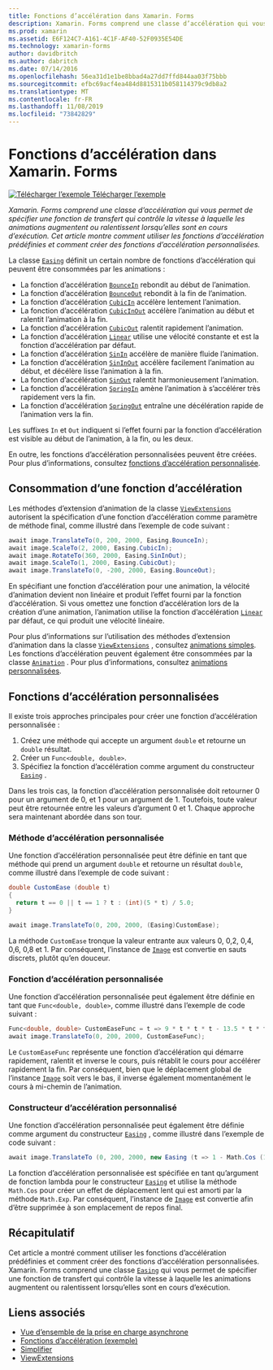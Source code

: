 ```yaml
---
title: Fonctions d’accélération dans Xamarin. Forms
description: Xamarin. Forms comprend une classe d’accélération qui vous permet de spécifier une fonction de transfert qui contrôle la vitesse à laquelle les animations augmentent ou ralentissent lorsqu’elles sont en cours d’exécution. Cet article montre comment utiliser les fonctions d’accélération prédéfinies et comment créer des fonctions d’accélération personnalisées.
ms.prod: xamarin
ms.assetid: E6F124C7-A161-4C1F-AF40-52F0935E54DE
ms.technology: xamarin-forms
author: davidbritch
ms.author: dabritch
ms.date: 07/14/2016
ms.openlocfilehash: 56ea31d1e1be8bbad4a27dd7ffd844aa03f75bbb
ms.sourcegitcommit: efbc69acf4ea484d8815311b058114379c9db8a2
ms.translationtype: MT
ms.contentlocale: fr-FR
ms.lasthandoff: 11/08/2019
ms.locfileid: "73842829"
---
```

# <a name="easing-functions-in-xamarinforms"></a>Fonctions d’accélération dans Xamarin. Forms

[![Télécharger l’exemple](~/media/shared/download.png) Télécharger l’exemple](https://docs.microsoft.com/samples/xamarin/xamarin-forms-samples/userinterface-animation-easing)

_Xamarin. Forms comprend une classe d’accélération qui vous permet de spécifier une fonction de transfert qui contrôle la vitesse à laquelle les animations augmentent ou ralentissent lorsqu’elles sont en cours d’exécution. Cet article montre comment utiliser les fonctions d’accélération prédéfinies et comment créer des fonctions d’accélération personnalisées._

La classe [`Easing`](xref:Xamarin.Forms.Easing) définit un certain nombre de fonctions d’accélération qui peuvent être consommées par les animations :

- La fonction d’accélération [`BounceIn`](xref:Xamarin.Forms.Easing.BounceIn) rebondit au début de l’animation.
- La fonction d’accélération [`BounceOut`](xref:Xamarin.Forms.Easing.BounceOut) rebondit à la fin de l’animation.
- La fonction d’accélération [`CubicIn`](xref:Xamarin.Forms.Easing.CubicIn) accélère lentement l’animation.
- La fonction d’accélération [`CubicInOut`](xref:Xamarin.Forms.Easing.CubicInOut) accélère l’animation au début et ralentit l’animation à la fin.
- La fonction d’accélération [`CubicOut`](xref:Xamarin.Forms.Easing.CubicOut) ralentit rapidement l’animation.
- La fonction d’accélération [`Linear`](xref:Xamarin.Forms.Easing.Linear) utilise une vélocité constante et est la fonction d’accélération par défaut.
- La fonction d’accélération [`SinIn`](xref:Xamarin.Forms.Easing.SinIn) accélère de manière fluide l’animation.
- La fonction d’accélération [`SinInOut`](xref:Xamarin.Forms.Easing.SinInOut) accélère facilement l’animation au début, et décélère lisse l’animation à la fin.
- La fonction d’accélération [`SinOut`](xref:Xamarin.Forms.Easing.SinOut) ralentit harmonieusement l’animation.
- La fonction d’accélération [`SpringIn`](xref:Xamarin.Forms.Easing.SpringIn) amène l’animation à s’accélérer très rapidement vers la fin.
- La fonction d’accélération [`SpringOut`](xref:Xamarin.Forms.Easing.SpringOut) entraîne une décélération rapide de l’animation vers la fin.

Les suffixes `In` et `Out` indiquent si l’effet fourni par la fonction d’accélération est visible au début de l’animation, à la fin, ou les deux.

En outre, les fonctions d’accélération personnalisées peuvent être créées. Pour plus d’informations, consultez [fonctions d’accélération personnalisée](#customeasing).

## <a name="consuming-an-easing-function"></a>Consommation d’une fonction d’accélération

Les méthodes d’extension d’animation de la classe [`ViewExtensions`](xref:Xamarin.Forms.ViewExtensions) autorisent la spécification d’une fonction d’accélération comme paramètre de méthode final, comme illustré dans l’exemple de code suivant :

```csharp
await image.TranslateTo(0, 200, 2000, Easing.BounceIn);
await image.ScaleTo(2, 2000, Easing.CubicIn);
await image.RotateTo(360, 2000, Easing.SinInOut);
await image.ScaleTo(1, 2000, Easing.CubicOut);
await image.TranslateTo(0, -200, 2000, Easing.BounceOut);
```

En spécifiant une fonction d’accélération pour une animation, la vélocité d’animation devient non linéaire et produit l’effet fourni par la fonction d’accélération. Si vous omettez une fonction d’accélération lors de la création d’une animation, l’animation utilise la fonction d’accélération [`Linear`](xref:Xamarin.Forms.Easing.Linear) par défaut, ce qui produit une vélocité linéaire.

Pour plus d’informations sur l’utilisation des méthodes d’extension d’animation dans la classe [`ViewExtensions`](xref:Xamarin.Forms.ViewExtensions) , consultez [animations simples](~/xamarin-forms/user-interface/animation/simple.md). Les fonctions d’accélération peuvent également être consommées par la classe [`Animation`](xref:Xamarin.Forms.Animation) . Pour plus d’informations, consultez [animations personnalisées](~/xamarin-forms/user-interface/animation/custom.md).

<a name="customeasing" />

## <a name="custom-easing-functions"></a>Fonctions d’accélération personnalisées

Il existe trois approches principales pour créer une fonction d’accélération personnalisée :

1. Créez une méthode qui accepte un argument `double` et retourne un `double` résultat.
1. Créer un `Func<double, double>`.
1. Spécifiez la fonction d’accélération comme argument du constructeur [`Easing`](xref:Xamarin.Forms.Easing) .

Dans les trois cas, la fonction d’accélération personnalisée doit retourner 0 pour un argument de 0, et 1 pour un argument de 1. Toutefois, toute valeur peut être retournée entre les valeurs d’argument 0 et 1. Chaque approche sera maintenant abordée dans son tour.

### <a name="custom-easing-method"></a>Méthode d’accélération personnalisée

Une fonction d’accélération personnalisée peut être définie en tant que méthode qui prend un argument `double` et retourne un résultat `double`, comme illustré dans l’exemple de code suivant :

```csharp
double CustomEase (double t)
{
  return t == 0 || t == 1 ? t : (int)(5 * t) / 5.0;
}

await image.TranslateTo(0, 200, 2000, (Easing)CustomEase);
```

La méthode `CustomEase` tronque la valeur entrante aux valeurs 0, 0,2, 0,4, 0,6, 0,8 et 1. Par conséquent, l’instance de [`Image`](xref:Xamarin.Forms.Image) est convertie en sauts discrets, plutôt qu’en douceur.

### <a name="custom-easing-func"></a>Fonction d’accélération personnalisée

Une fonction d’accélération personnalisée peut également être définie en tant que `Func<double, double>`, comme illustré dans l’exemple de code suivant :

```csharp
Func<double, double> CustomEaseFunc = t => 9 * t * t * t - 13.5 * t * t + 5.5 * t;
await image.TranslateTo(0, 200, 2000, CustomEaseFunc);
```

Le `CustomEaseFunc` représente une fonction d’accélération qui démarre rapidement, ralentit et inverse le cours, puis rétablit le cours pour accélérer rapidement la fin. Par conséquent, bien que le déplacement global de l’instance [`Image`](xref:Xamarin.Forms.Image) soit vers le bas, il inverse également momentanément le cours à mi-chemin de l’animation.

### <a name="custom-easing-constructor"></a>Constructeur d’accélération personnalisé

Une fonction d’accélération personnalisée peut également être définie comme argument du constructeur [`Easing`](xref:Xamarin.Forms.Easing) , comme illustré dans l’exemple de code suivant :

```csharp
await image.TranslateTo (0, 200, 2000, new Easing (t => 1 - Math.Cos (10 * Math.PI * t) * Math.Exp (-5 * t)));
```

La fonction d’accélération personnalisée est spécifiée en tant qu’argument de fonction lambda pour le constructeur [`Easing`](xref:Xamarin.Forms.Easing) et utilise la méthode `Math.Cos` pour créer un effet de déplacement lent qui est amorti par la méthode `Math.Exp`. Par conséquent, l’instance de [`Image`](xref:Xamarin.Forms.Image) est convertie afin d’être supprimée à son emplacement de repos final.

## <a name="summary"></a>Récapitulatif

Cet article a montré comment utiliser les fonctions d’accélération prédéfinies et comment créer des fonctions d’accélération personnalisées. Xamarin. Forms comprend une classe [`Easing`](xref:Xamarin.Forms.Easing) qui vous permet de spécifier une fonction de transfert qui contrôle la vitesse à laquelle les animations augmentent ou ralentissent lorsqu’elles sont en cours d’exécution.

## <a name="related-links"></a>Liens associés

- [Vue d’ensemble de la prise en charge asynchrone](~/cross-platform/platform/async.md)
- [Fonctions d’accélération (exemple)](https://docs.microsoft.com/samples/xamarin/xamarin-forms-samples/userinterface-animation-easing)
- [Simplifier](xref:Xamarin.Forms.Easing)
- [ViewExtensions](xref:Xamarin.Forms.ViewExtensions)
